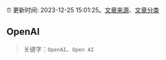 :alarm_clock: 更新时间: 2023-12-25 15:01:25。[文章来源](/README.md)、[文章分类](/TAGS.md)

## OpenAI


> 关键字：`OpenAI`、`Open AI`



